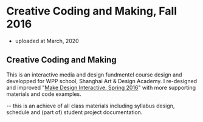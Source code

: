 # Creative Coding and Making, Fall 2016

* uploaded at March, 2020
## Creative Coding and Making
This is an interactive media and design fundmentel course design and developped for WPP school, Shanghai Art & Design Academy. I re-designed and improved "[Make Design Interactive, Spring 2016](https://github.com/aaaven/Make-Design-Interact-Spring2016)" with more supporting materials and code examples.

-- this is an achieve of all class materials including syllabus design, schedule and (part of) student project documentation. 

